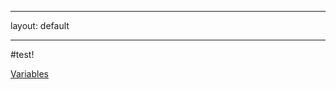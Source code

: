 ___
layout: default
___

#test!

[Variables](https://naxxatra-sci.github.io/cepheid-variables/Variables)
